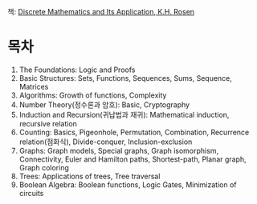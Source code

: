 책: [Discrete Mathematics and Its Application, K.H. Rosen](https://product.kyobobook.co.kr/detail/S000003152483)
# 목차
1. The Foundations: Logic and Proofs
2. Basic Structures: Sets, Functions, Sequences, Sums, Sequence, Matrices
3. Algorithms: Growth of functions, Complexity
4. Number Theory(정수론과 암호): Basic, Cryptography
5. Induction and Recursion(귀납법과 재귀): Mathematical induction, recursive relation
6. Counting: Basics, Pigeonhole, Permutation, Combination, Recurrence relation(점화식), Divide-conquer, Inclusion-exclusion
7. Graphs: Graph models, Special graphs, Graph isomorphism, Connectivity, Euler and Hamilton paths, Shortest-path, Planar graph, Graph coloring
8. Trees: Applications of trees, Tree traversal
9. Boolean Algebra: Boolean functions, Logic Gates, Minimization of circuits

